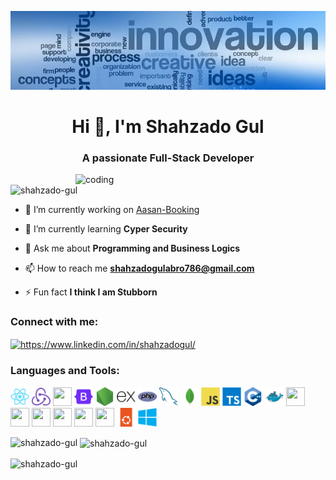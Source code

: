 ![logo](https://github.com/shahzado-gul/shahzado-gul/blob/main/banner.jpeg)
<h1 align="center">Hi 👋, I'm Shahzado Gul</h1>
<h3 align="center">A passionate Full-Stack Developer</h3>

<img align="right" alt="coding" width="400" src="https://user-images.githubusercontent.com/55389276/140866485-8fb1c876-9a8f-4d6a-98dc-08c4981eaf70.gif">

<p align="left"> <img src="https://komarev.com/ghpvc/?username=shahzado-gul&label=Profile%20views&color=0e75b6&style=flat" alt="shahzado-gul" /> </p>

- 🔭 I’m currently working on [Aasan-Booking](https://github.com/shahzado-gul/AasanBooking-main.git)

- 🌱 I’m currently learning **Cyper Security**

- 💬 Ask me about **Programming and Business Logics**

- 📫 How to reach me **shahzadogulabro786@gmail.com**

- ⚡ Fun fact **I think I am Stubborn**

<h3 align="left">Connect with me:</h3>
<p align="left">
<a href="https://linkedin.com/in/shahzadogul" target="blank"><img align="center" src="https://raw.githubusercontent.com/rahuldkjain/github-profile-readme-generator/master/src/images/icons/Social/linked-in-alt.svg" alt="https://www.linkedin.com/in/shahzadogul/" height="30" width="40" /></a>
</p>

<h3 align="left">Languages and Tools:</h3>
<p align="left">
  <!-- Frontend -->
  <a href="https://reactjs.org/" target="_blank"><img src="https://raw.githubusercontent.com/devicons/devicon/master/icons/react/react-original.svg" width="30" height="30"/></a>
  <a href="https://redux.js.org" target="_blank"><img src="https://raw.githubusercontent.com/devicons/devicon/master/icons/redux/redux-original.svg" width="30" height="30"/></a>
  <a href="https://tailwindcss.com/" target="_blank"><img src="https://www.vectorlogo.zone/logos/tailwindcss/tailwindcss-icon.svg" width="30" height="30"/></a>
  <a href="https://getbootstrap.com" target="_blank"><img src="https://raw.githubusercontent.com/devicons/devicon/master/icons/bootstrap/bootstrap-plain.svg" width="30" height="30"/></a>
  <a href="https://nodejs.org" target="_blank"><img src="https://raw.githubusercontent.com/devicons/devicon/master/icons/nodejs/nodejs-original.svg" width="30" height="30"/></a>
  <a href="https://expressjs.com" target="_blank"><img src="https://raw.githubusercontent.com/devicons/devicon/master/icons/express/express-original.svg" width="30" height="30"/></a>
  <a href="https://www.php.net" target="_blank"><img src="https://raw.githubusercontent.com/devicons/devicon/master/icons/php/php-original.svg" width="30" height="30"/></a>
  <a href="https://www.mysql.com/" target="_blank"><img src="https://raw.githubusercontent.com/devicons/devicon/master/icons/mysql/mysql-original.svg" width="30" height="30"/></a>
  <a href="https://www.mongodb.com/" target="_blank"><img src="https://raw.githubusercontent.com/devicons/devicon/master/icons/mongodb/mongodb-original.svg" width="30" height="30"/></a>
  <a href="https://developer.mozilla.org/en-US/docs/Web/JavaScript" target="_blank"><img src="https://raw.githubusercontent.com/devicons/devicon/master/icons/javascript/javascript-original.svg" width="30" height="30"/></a>
  <a href="https://www.typescriptlang.org/" target="_blank"><img src="https://raw.githubusercontent.com/devicons/devicon/master/icons/typescript/typescript-original.svg" width="30" height="30"/></a>
  <a href="https://www.w3schools.com/cpp/" target="_blank"><img src="https://raw.githubusercontent.com/devicons/devicon/master/icons/cplusplus/cplusplus-original.svg" width="30" height="30"/></a>
  <a href="https://www.docker.com/" target="_blank"><img src="https://raw.githubusercontent.com/devicons/devicon/master/icons/docker/docker-original.svg" width="30" height="30"/></a>
  <a href="https://kubernetes.io" target="_blank"><img src="https://www.vectorlogo.zone/logos/kubernetes/kubernetes-icon.svg" width="30" height="30"/></a>
  <a href="https://git-scm.com/" target="_blank"><img src="https://www.vectorlogo.zone/logos/git-scm/git-scm-icon.svg" width="30" height="30"/></a>
  <a href="https://github.com/" target="_blank"><img src="https://www.vectorlogo.zone/logos/github/github-tile.svg" width="30" height="30"/></a>
  <a href="https://www.terraform.io/" target="_blank"><img src="https://www.vectorlogo.zone/logos/terraformio/terraformio-icon.svg" width="30" height="30"/></a>
  <a href="https://www.ansible.com/" target="_blank"><img src="https://www.vectorlogo.zone/logos/ansible/ansible-icon.svg" width="30" height="30"/></a>
  <a href="https://www.jenkins.io" target="_blank"><img src="https://www.vectorlogo.zone/logos/jenkins/jenkins-icon.svg" width="30" height="30"/></a>
  <a href="https://ubuntu.com/" target="_blank"><img src="https://raw.githubusercontent.com/devicons/devicon/master/icons/ubuntu/ubuntu-plain.svg" width="30" height="30"/></a>
  <a href="https://www.microsoft.com/en-us/windows" target="_blank"><img src="https://raw.githubusercontent.com/devicons/devicon/master/icons/windows8/windows8-original.svg" width="30" height="30"/></a>
</p>


<p><img align="left" src="https://github-readme-stats.vercel.app/api/top-langs?username=shahzado-gul&show_icons=true&locale=en&layout=compact" alt="shahzado-gul" /></p>

<p>&nbsp;<img align="center" src="https://github-readme-stats.vercel.app/api?username=shahzado-gul&show_icons=true&locale=en" alt="shahzado-gul" /></p>

<p><img align="center" src="https://github-readme-streak-stats.herokuapp.com/?user=shahzado-gul&" alt="shahzado-gul" /></p>

